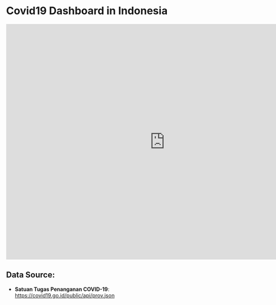 # Covid19 Dashboard in Indonesia

<iframe width="860" height="640" src="https://datastudio.google.com/embed/reporting/292c2afe-b438-44a4-89f6-93cb50668515/page/q4fIC" frameborder="0" style="border:0" allowfullscreen></iframe>

## __Data Source__: 
- __Satuan Tugas Penanganan COVID-19__: https://covid19.go.id/public/api/prov.json

